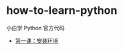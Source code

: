 # how-to-learn-python
小白学 Python 官方代码


- [第一课：安装环境](https://github.com/chengyumeng/how-to-learn-python/blob/main/Q1/q1.ipynb)
